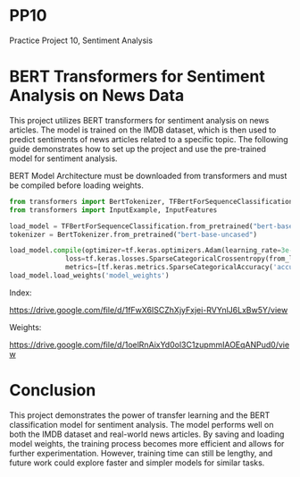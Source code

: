 # PP10
Practice Project 10, Sentiment Analysis

# BERT Transformers for Sentiment Analysis on News Data
This project utilizes BERT transformers for sentiment analysis on news articles. The model is trained on the IMDB dataset, which is then used to predict sentiments of news articles related to a specific topic. The following guide demonstrates how to set up the project and use the pre-trained model for sentiment analysis.

BERT Model Architecture must be downloaded from transformers and must be compiled before loading weights.
```Python
from transformers import BertTokenizer, TFBertForSequenceClassification
from transformers import InputExample, InputFeatures

load_model = TFBertForSequenceClassification.from_pretrained("bert-base-uncased")
tokenizer = BertTokenizer.from_pretrained("bert-base-uncased")

load_model.compile(optimizer=tf.keras.optimizers.Adam(learning_rate=3e-5, epsilon=1e-08, clipnorm=1.0), 
              loss=tf.keras.losses.SparseCategoricalCrossentropy(from_logits=True), 
              metrics=[tf.keras.metrics.SparseCategoricalAccuracy('accuracy')])
load_model.load_weights('model_weights')
```
Index:

https://drive.google.com/file/d/1fFwX6ISCZhXjyFxjei-RVYnlJ6LxBw5Y/view

Weights:

https://drive.google.com/file/d/1oelRnAixYd0ol3C1zupmmIAOEqANPud0/view

# Conclusion
This project demonstrates the power of transfer learning and the BERT classification model for sentiment analysis. The model performs well on both the IMDB dataset and real-world news articles. By saving and loading model weights, the training process becomes more efficient and allows for further experimentation. However, training time can still be lengthy, and future work could explore faster and simpler models for similar tasks.
